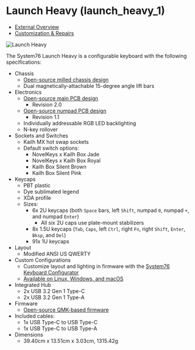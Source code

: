 # Launch Heavy (launch\_heavy\_1)

- [External Overview](./external-overview.md)
- [Customization & Repairs](./repairs.md)

![Launch Heavy](./img/launch-heavy.webp)

The System76 Launch Heavy is a configurable keyboard with the following specifications:

- Chassis
  - [Open-source milled chassis design](https://github.com/system76/launch/tree/master/chassis/launch-heavy)
  - Dual magnetically-attachable 15-degree angle lift bars
- Electronics
  - [Open-source main PCB design](https://github.com/system76/launch/tree/master/pcb)
      - Revision 2.0
  - [Open-source numpad PCB design](https://github.com/system76/launch/tree/master/pcb-heavy)
      - Revision 1.1
  - Individually addressable RGB LED backlighting
  - N-key rollover
- Sockets and Switches
  - Kailh MX hot swap sockets
  - Default switch options:
    - NovelKeys x Kailh Box Jade
    - NovelKeys x Kailh Box Royal
    - Kailh Box Silent Brown
    - Kailh Box Silent Pink
- Keycaps
  - PBT plastic
  - Dye sublimated legend
  - XDA profile
  - Sizes:
    - 6x 2U keycaps (both `Space` bars, left `Shift`, numpad `0`, numpad `+`, and numpad `Enter`)
      - All six 2U caps use plate-mount stabilizers
    - 8x 1.5U keycaps (`Tab`, `Caps`, left `Ctrl`, right `Fn`, right `Shift`, `Enter`, `Bksp`, and `Del`)
    - 91x 1U keycaps
- Layout
  - Modified ANSI US QWERTY
- Custom Configurations
  - Customize layout and lighting in firmware with the [System76 Keyboard Configurator](https://github.com/pop-os/keyboard-configurator)
  - [Available on Linux, Windows, and macOS](https://system76.com/accessories/launch/download)
- Integrated Hub
  - 2x USB 3.2 Gen 1 Type-C
  - 2x USB 3.2 Gen 1 Type-A
- Firmware
  - [Open-source QMK-based firmware](https://github.com/system76/qmk_firmware/tree/master/keyboards/system76/launch_heavy_1/)
- Included cables:
  - 1x USB Type-C to USB Type-C
  - 1x USB Type-C to USB Type-A
- Dimensions
  - 39.40cm x 13.51cm x 3.03cm, 1315.42g
